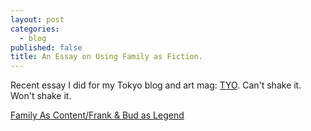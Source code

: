 ```yaml
---
layout: post
categories: 
  - blog
published: false
title: An Essay on Using Family as Fiction.
---
```


Recent essay I did for my Tokyo blog and art mag: [TYO](http://tyomag.com/issue-03). Can't shake it. Won't shake it.

[Family As Content/Frank & Bud as Legend](http://tyoindex.com/2013/12/family-as-content-frank-bud-as-legend/  "Family As Content / Frank & Bud as Legend")
